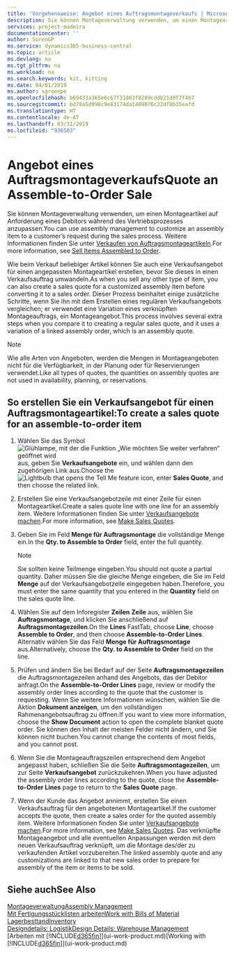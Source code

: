 ```yaml
---
title: 'Vorgehensweise: Angebot eines Auftragsmontageverkaufs | Microsoft Docs'
description: Sie können Montageverwaltung verwenden, um einen Montageartikel auf Anforderung eines Debitors während des Vertriebsprozesses anzupassen.
services: project-madeira
documentationcenter: ''
author: SorenGP
ms.service: dynamics365-business-central
ms.topic: article
ms.devlang: na
ms.tgt_pltfrm: na
ms.workload: na
ms.search.keywords: kit, kitting
ms.date: 04/01/2019
ms.author: sgroespe
ms.openlocfilehash: b69433a365e6c67f31863f8289cddb21d0f7f4b7
ms.sourcegitcommit: bd78a5d990c9e83174da1409076c22df8b35eafd
ms.translationtype: HT
ms.contentlocale: de-AT
ms.lasthandoff: 03/31/2019
ms.locfileid: "936503"
---
```

# <a name="quote-an-assemble-to-order-sale"></a><span data-ttu-id="6b59b-103">Angebot eines Auftragsmontageverkaufs</span><span class="sxs-lookup"><span data-stu-id="6b59b-103">Quote an Assemble-to-Order Sale</span></span>
<span data-ttu-id="6b59b-104">Sie können Montageverwaltung verwenden, um einen Montageartikel auf Anforderung eines Debitors während des Vertriebsprozesses anzupassen.</span><span class="sxs-lookup"><span data-stu-id="6b59b-104">You can use assembly management to customize an assembly item to a customer’s request during the sales process.</span></span> <span data-ttu-id="6b59b-105">Weitere Informationen finden Sie unter [Verkaufen von Auftragsmontageartikeln](assembly-how-to-sell-items-assembled-to-order.md).</span><span class="sxs-lookup"><span data-stu-id="6b59b-105">For more information, see [Sell Items Assembled to Order](assembly-how-to-sell-items-assembled-to-order.md).</span></span>  

<span data-ttu-id="6b59b-106">Wie beim Verkauf beliebiger Artikel können Sie auch eine Verkaufsangebot für einen angepassten Montageartikel erstellen, bevor Sie dieses in einen Verkaufsauftrag umwandeln.</span><span class="sxs-lookup"><span data-stu-id="6b59b-106">As when you sell any other type of item, you can also create a sales quote for a customized assembly item before converting it to a sales order.</span></span> <span data-ttu-id="6b59b-107">Dieser Prozess beinhaltet einige zusätzliche Schritte, wenn Sie ihn mit dem Erstellen eines regulären Verkaufsangebots vergleichen; er verwendet eine Variation eines verknüpften Montageauftrags, ein Montageangebot.</span><span class="sxs-lookup"><span data-stu-id="6b59b-107">This process involves several extra steps when you compare it to creating a regular sales quote, and it uses a variation of a linked assembly order, which is an assembly quote.</span></span>

> [!NOTE]  
>  <span data-ttu-id="6b59b-108">Wie alle Arten von Angeboten, werden die Mengen in Montageangeboten nicht für die Verfügbarkeit, in der Planung oder für Reservierungen verwendet.</span><span class="sxs-lookup"><span data-stu-id="6b59b-108">Like all types of quotes, the quantities on assembly quotes are not used in availability, planning, or reservations.</span></span>  

## <a name="to-create-a-sales-quote-for-an-assemble-to-order-item"></a><span data-ttu-id="6b59b-109">So erstellen Sie ein Verkaufsangebot für einen Auftragsmontageartikel:</span><span class="sxs-lookup"><span data-stu-id="6b59b-109">To create a sales quote for an assemble-to-order item</span></span>  
1.  <span data-ttu-id="6b59b-110">Wählen Sie das Symbol ![Glühlampe, mit der die Funktion „Wie möchten Sie weiter verfahren“ geöffnet wird](media/ui-search/search_small.png "Wie möchten Sie weiter verfahren?") aus, geben Sie **Verkaufsangebote** ein, und wählen dann den zugehörigen Link aus.</span><span class="sxs-lookup"><span data-stu-id="6b59b-110">Choose the ![Lightbulb that opens the Tell Me feature](media/ui-search/search_small.png "Tell me what you want to do") icon, enter **Sales Quote**, and then choose the related link.</span></span>  
2.  <span data-ttu-id="6b59b-111">Erstellen Sie eine Verkaufsangebotzeile mit einer Zeile für einen Montageartikel.</span><span class="sxs-lookup"><span data-stu-id="6b59b-111">Create a sales quote line with one line for an assembly item.</span></span> <span data-ttu-id="6b59b-112">Weitere Informationen finden Sie unter [Verkaufsangebote machen](sales-how-make-offers.md).</span><span class="sxs-lookup"><span data-stu-id="6b59b-112">For more information, see [Make Sales Quotes](sales-how-make-offers.md).</span></span>  
3.  <span data-ttu-id="6b59b-113">Geben Sie im Feld **Menge für Auftragsmontage** die vollständige Menge ein.</span><span class="sxs-lookup"><span data-stu-id="6b59b-113">In the **Qty. to Assemble to Order** field, enter the full quantity.</span></span>

    > [!NOTE]  
    >  <span data-ttu-id="6b59b-114">Sie sollten keine Teilmenge eingeben.</span><span class="sxs-lookup"><span data-stu-id="6b59b-114">You should not quote a partial quantity.</span></span> <span data-ttu-id="6b59b-115">Daher müssen Sie die gleiche Menge eingeben, die Sie im Feld **Menge** auf der Verkaufsangebotzeile eingegeben haben.</span><span class="sxs-lookup"><span data-stu-id="6b59b-115">Therefore, you must enter the same quantity that you entered in the **Quantity** field on the sales quote line.</span></span>  

4.  <span data-ttu-id="6b59b-116">Wählen Sie auf dem Inforegister **Zeilen** **Zeile** aus, wählen Sie **Auftragsmontage**, und klicken Sie anschließend auf **Auftragsmontagezeilen**.</span><span class="sxs-lookup"><span data-stu-id="6b59b-116">On the **Lines** FastTab, choose **Line**, choose **Assemble to Order**, and then choose **Assemble-to-Order Lines**.</span></span> <span data-ttu-id="6b59b-117">Alternativ wählen Sie das Feld **Menge für Auftragsmontage** aus.</span><span class="sxs-lookup"><span data-stu-id="6b59b-117">Alternatively, choose the **Qty. to Assemble to Order** field on the line.</span></span>  
5.  <span data-ttu-id="6b59b-118">Prüfen und ändern Sie bei Bedarf auf der Seite **Auftragsmontagezeilen** die Auftragsmontagezeilen anhand des Angebots, das der Debitor anfragt.</span><span class="sxs-lookup"><span data-stu-id="6b59b-118">On the **Assemble-to-Order Lines** page, review or modify the assembly order lines according to the quote that the customer is requesting.</span></span> <span data-ttu-id="6b59b-119">Wenn Sie weitere Informationen wünschen, wählen Sie die Aktion **Dokument anzeigen**, um den vollständigen Rahmenangebotsauftrag zu öffnen.</span><span class="sxs-lookup"><span data-stu-id="6b59b-119">If you want to view more information, choose the **Show Document** action to open the complete blanket quote order.</span></span> <span data-ttu-id="6b59b-120">Sie können den Inhalt der meisten Felder nicht ändern, und Sie können nicht buchen.</span><span class="sxs-lookup"><span data-stu-id="6b59b-120">You cannot change the contents of most fields, and you cannot post.</span></span>  
6.  <span data-ttu-id="6b59b-121">Wenn Sie die Montageauftragszeilen entsprechend dem Angebot angepasst haben, schließen Sie die Seite **Auftragsmontagezeilen**, um zur Seite **Verkaufsangebot** zurückzukehren.</span><span class="sxs-lookup"><span data-stu-id="6b59b-121">When you have adjusted the assembly order lines according to the quote, close the **Assemble-to-Order Lines** page to return to the **Sales Quote** page.</span></span>  
7.  <span data-ttu-id="6b59b-122">Wenn der Kunde das Angebot annimmt, erstellen Sie einen Verkaufsauftrag für den angebotenen Montageartikel.</span><span class="sxs-lookup"><span data-stu-id="6b59b-122">If the customer accepts the quote, then create a sales order for the quoted assembly item.</span></span> <span data-ttu-id="6b59b-123">Weitere Informationen finden Sie unter [Verkaufsangebote machen](sales-how-make-offers.md).</span><span class="sxs-lookup"><span data-stu-id="6b59b-123">For more information, see [Make Sales Quotes](sales-how-make-offers.md).</span></span> <span data-ttu-id="6b59b-124">Das verknüpfte Montageangebot und alle eventuellen Anpassungen werden mit dem neuen Verkaufsauftrag verknüpft, um die Montage des/der zu verkaufenden Artikel vorzubereiten.</span><span class="sxs-lookup"><span data-stu-id="6b59b-124">The linked assembly quote and any customizations are linked to that new sales order to prepare for assembly of the item or items to be sold.</span></span>  

## <a name="see-also"></a><span data-ttu-id="6b59b-125">Siehe auch</span><span class="sxs-lookup"><span data-stu-id="6b59b-125">See Also</span></span>  
[<span data-ttu-id="6b59b-126">Montageverwaltung</span><span class="sxs-lookup"><span data-stu-id="6b59b-126">Assembly Management</span></span>](assembly-assemble-items.md)  
[<span data-ttu-id="6b59b-127">Mit Fertigungsstücklisten arbeiten</span><span class="sxs-lookup"><span data-stu-id="6b59b-127">Work with Bills of Material</span></span>](inventory-how-work-BOMs.md)  
[<span data-ttu-id="6b59b-128">Lagerbesttand</span><span class="sxs-lookup"><span data-stu-id="6b59b-128">Inventory</span></span>](inventory-manage-inventory.md)  
[<span data-ttu-id="6b59b-129">Designdetails: Logistik</span><span class="sxs-lookup"><span data-stu-id="6b59b-129">Design Details: Warehouse Management</span></span>](design-details-warehouse-management.md)  
<span data-ttu-id="6b59b-130">[Arbeiten mit [!INCLUDE[d365fin](includes/d365fin_md.md)]](ui-work-product.md)</span><span class="sxs-lookup"><span data-stu-id="6b59b-130">[Working with [!INCLUDE[d365fin](includes/d365fin_md.md)]](ui-work-product.md)</span></span>
